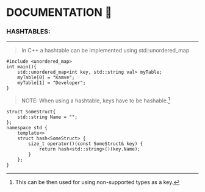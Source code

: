 # DOCUMENTATION :rocket:
### HASHTABLES:
---
> In C++ a hashtable can be implemented using std::unordered_map
```
#include <unordered_map>
int main(){
	std::unordered_map<int key, std::string val> myTable;
	myTable[0] = "Kamve";
	myTable[1] = "Developer";
}
```
> NOTE: When using a hashtable, keys have to be hashable.[^1]
```
struct SomeStruct{
	std::string Name = "";
};
namespace std {
	template<>
	struct hash<SomeStruct> {
		size_t operator()(const SomeStruct& key) {
			return hash<std::string>()(key.Name);
		}
	};
}
```
[^1]: This can be then used for using non-supported types as a key.
